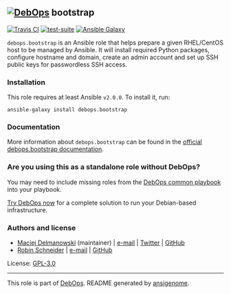 ## [![DebOps](https://debops.org/images/debops-small.png)](https://debops.org) bootstrap

<!-- This file was generated by Ansigenome. Do not edit this file directly but
     instead have a look at the files in the ./meta/ directory. -->

[![Travis CI](https://img.shields.io/travis/debops/ansible-bootstrap.svg?style=flat)](https://travis-ci.org/debops/ansible-bootstrap)
[![test-suite](https://img.shields.io/badge/test--suite-ansible--bootstrap-blue.svg?style=flat)](https://github.com/debops/test-suite/tree/master/ansible-bootstrap/)
[![Ansible Galaxy](https://img.shields.io/badge/galaxy-debops.bootstrap-660198.svg?style=flat)](https://galaxy.ansible.com/debops/bootstrap)


`debops.bootstrap` is an Ansible role that helps prepare a given
RHEL/CentOS host to be managed by Ansible. It will install required
Python packages, configure hostname and domain, create an admin account and
set up SSH public keys for passwordless SSH access.

### Installation

This role requires at least Ansible `v2.0.0`. To install it, run:

```Shell
ansible-galaxy install debops.bootstrap
```

### Documentation

More information about `debops.bootstrap` can be found in the
[official debops.bootstrap documentation](https://docs.debops.org/en/latest/ansible/roles/ansible-bootstrap/docs/).



### Are you using this as a standalone role without DebOps?

You may need to include missing roles from the [DebOps common
playbook](https://github.com/debops/debops-playbooks/blob/master/playbooks/common.yml)
into your playbook.

[Try DebOps now](https://debops.org/) for a complete solution to run your Debian-based infrastructure.





### Authors and license

- [Maciej Delmanowski](https://docs.debops.org/en/latest/debops-keyring/docs/entities.html#debops-keyring-entity-drybjed) (maintainer) | [e-mail](mailto:drybjed@gmail.com) | [Twitter](https://twitter.com/drybjed) | [GitHub](https://github.com/drybjed)
- [Robin Schneider](https://docs.debops.org/en/latest/debops-keyring/docs/entities.html#debops-keyring-entity-ypid) | [e-mail](mailto:ypid@riseup.net) | [GitHub](https://github.com/ypid)

License: [GPL-3.0](https://tldrlegal.com/license/gnu-general-public-license-v3-%28gpl-3%29)

***

This role is part of [DebOps](https://debops.org/). README generated by [ansigenome](https://github.com/nickjj/ansigenome/).
